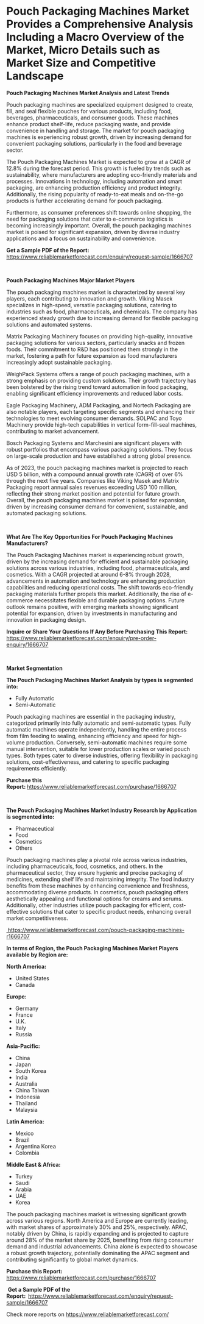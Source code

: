 <p><h1>Pouch Packaging Machines Market Provides a Comprehensive Analysis Including a Macro Overview of the Market, Micro Details such as Market Size and Competitive Landscape</h1></p><p><strong>Pouch Packaging Machines Market Analysis and Latest Trends</strong></p>
<p><p>Pouch packaging machines are specialized equipment designed to create, fill, and seal flexible pouches for various products, including food, beverages, pharmaceuticals, and consumer goods. These machines enhance product shelf-life, reduce packaging waste, and provide convenience in handling and storage. The market for pouch packaging machines is experiencing robust growth, driven by increasing demand for convenient packaging solutions, particularly in the food and beverage sector. </p><p>The Pouch Packaging Machines Market is expected to grow at a CAGR of 12.8% during the forecast period. This growth is fueled by trends such as sustainability, where manufacturers are adopting eco-friendly materials and processes. Innovations in technology, including automation and smart packaging, are enhancing production efficiency and product integrity. Additionally, the rising popularity of ready-to-eat meals and on-the-go products is further accelerating demand for pouch packaging. </p><p>Furthermore, as consumer preferences shift towards online shopping, the need for packaging solutions that cater to e-commerce logistics is becoming increasingly important. Overall, the pouch packaging machines market is poised for significant expansion, driven by diverse industry applications and a focus on sustainability and convenience.</p></p>
<p><strong>Get a Sample PDF of the Report:&nbsp;</strong> <a href="https://www.reliablemarketforecast.com/enquiry/request-sample/1666707?utm_campaign=3108&utm_medium=2&utm_source=Github&utm_content=ia&utm_term=06032025&utm_id=pouch-packaging-machines">https://www.reliablemarketforecast.com/enquiry/request-sample/1666707</a></p>
<p>&nbsp;</p>
<p><strong>Pouch Packaging Machines Major Market Players</strong></p>
<p><p>The pouch packaging machines market is characterized by several key players, each contributing to innovation and growth. Viking Masek specializes in high-speed, versatile packaging solutions, catering to industries such as food, pharmaceuticals, and chemicals. The company has experienced steady growth due to increasing demand for flexible packaging solutions and automated systems.</p><p>Matrix Packaging Machinery focuses on providing high-quality, innovative packaging solutions for various sectors, particularly snacks and frozen foods. Their commitment to R&D has positioned them strongly in the market, fostering a path for future expansion as food manufacturers increasingly adopt sustainable packaging.</p><p>WeighPack Systems offers a range of pouch packaging machines, with a strong emphasis on providing custom solutions. Their growth trajectory has been bolstered by the rising trend toward automation in food packaging, enabling significant efficiency improvements and reduced labor costs.</p><p>Eagle Packaging Machinery, ADM Packaging, and Nortech Packaging are also notable players, each targeting specific segments and enhancing their technologies to meet evolving consumer demands. SOLPAC and Toyo Machinery provide high-tech capabilities in vertical form-fill-seal machines, contributing to market advancement.</p><p>Bosch Packaging Systems and Marchesini are significant players with robust portfolios that encompass various packaging solutions. They focus on large-scale production and have established a strong global presence.</p><p>As of 2023, the pouch packaging machines market is projected to reach USD 5 billion, with a compound annual growth rate (CAGR) of over 6% through the next five years. Companies like Viking Masek and Matrix Packaging report annual sales revenues exceeding USD 100 million, reflecting their strong market position and potential for future growth. Overall, the pouch packaging machines market is poised for expansion, driven by increasing consumer demand for convenient, sustainable, and automated packaging solutions.</p></p>
<p>&nbsp;</p>
<p><strong>What Are The Key Opportunities For Pouch Packaging Machines Manufacturers?</strong></p>
<p><p>The Pouch Packaging Machines market is experiencing robust growth, driven by the increasing demand for efficient and sustainable packaging solutions across various industries, including food, pharmaceuticals, and cosmetics. With a CAGR projected at around 6-8% through 2028, advancements in automation and technology are enhancing production capabilities and reducing operational costs. The shift towards eco-friendly packaging materials further propels this market. Additionally, the rise of e-commerce necessitates flexible and durable packaging options. Future outlook remains positive, with emerging markets showing significant potential for expansion, driven by investments in manufacturing and innovation in packaging design.</p></p>
<p><strong>Inquire or Share Your Questions If Any Before Purchasing This Report:</strong> <a href="https://www.reliablemarketforecast.com/enquiry/pre-order-enquiry/1666707?utm_campaign=3108&utm_medium=2&utm_source=Github&utm_content=ia&utm_term=06032025&utm_id=pouch-packaging-machines">https://www.reliablemarketforecast.com/enquiry/pre-order-enquiry/1666707</a></p>
<p>&nbsp;</p>
<p><strong>Market Segmentation</strong></p>
<p><strong>The Pouch Packaging Machines Market Analysis by types is segmented into:</strong></p>
<p><ul><li>Fully Automatic</li><li>Semi-Automatic</li></ul></p>
<p><p>Pouch packaging machines are essential in the packaging industry, categorized primarily into fully automatic and semi-automatic types. Fully automatic machines operate independently, handling the entire process from film feeding to sealing, enhancing efficiency and speed for high-volume production. Conversely, semi-automatic machines require some manual intervention, suitable for lower production scales or varied pouch types. Both types cater to diverse industries, offering flexibility in packaging solutions, cost-effectiveness, and catering to specific packaging requirements efficiently.</p></p>
<p><strong>Purchase this Report:&nbsp;</strong><a href="https://www.reliablemarketforecast.com/purchase/1666707?utm_campaign=3108&utm_medium=2&utm_source=Github&utm_content=ia&utm_term=06032025&utm_id=pouch-packaging-machines">https://www.reliablemarketforecast.com/purchase/1666707</a></p>
<p>&nbsp;</p>
<p><strong>The Pouch Packaging Machines Market Industry Research by Application is segmented into:</strong></p>
<p><ul><li>Pharmaceutical</li><li>Food</li><li>Cosmetics</li><li>Others</li></ul></p>
<p><p>Pouch packaging machines play a pivotal role across various industries, including pharmaceuticals, food, cosmetics, and others. In the pharmaceutical sector, they ensure hygienic and precise packaging of medicines, extending shelf life and maintaining integrity. The food industry benefits from these machines by enhancing convenience and freshness, accommodating diverse products. In cosmetics, pouch packaging offers aesthetically appealing and functional options for creams and serums. Additionally, other industries utilize pouch packaging for efficient, cost-effective solutions that cater to specific product needs, enhancing overall market competitiveness.</p></p>
<p><a href="https://www.reliablemarketforecast.com/pouch-packaging-machines-r1666707?utm_campaign=3108&utm_medium=2&utm_source=Github&utm_content=ia&utm_term=06032025&utm_id=pouch-packaging-machines">&nbsp;https://www.reliablemarketforecast.com/pouch-packaging-machines-r1666707</a></p>
<p><strong>In terms of Region, the Pouch Packaging Machines Market Players available by Region are:</strong></p>
<p>
    <p> <strong> North America: </strong>
        <ul>
            <li>United States</li>
            <li>Canada</li>
        </ul>
        </p> 
    <p> <strong> Europe: </strong>
        <ul>
            <li>Germany</li>
            <li>France</li>
            <li>U.K.</li>
            <li>Italy</li>
            <li>Russia</li>
        </ul>
        </p> 
    <p> <strong> Asia-Pacific: </strong>
        <ul>
            <li>China</li>
            <li>Japan</li>
            <li>South Korea</li>
            <li>India</li>
            <li>Australia</li>
            <li>China Taiwan</li>
            <li>Indonesia</li>
            <li>Thailand</li>
            <li>Malaysia</li>
        </ul>
        </p> 
    <p> <strong> Latin America: </strong>
        <ul>
            <li>Mexico</li>
            <li>Brazil</li>
            <li>Argentina Korea</li>
            <li>Colombia</li>
        </ul>
        </p> 
    <p> <strong> Middle East & Africa: </strong>
        <ul>
            <li>Turkey</li>
            <li>Saudi</li>
            <li>Arabia</li>
            <li>UAE</li>
            <li>Korea</li>
        </ul>
    </p>
    </p>
<p><p>The pouch packaging machines market is witnessing significant growth across various regions. North America and Europe are currently leading, with market shares of approximately 30% and 25%, respectively. APAC, notably driven by China, is rapidly expanding and is projected to capture around 28% of the market share by 2025, benefiting from rising consumer demand and industrial advancements. China alone is expected to showcase a robust growth trajectory, potentially dominating the APAC segment and contributing significantly to global market dynamics.</p></p>
<p><strong>Purchase this Report: </strong><a href="https://www.reliablemarketforecast.com/purchase/1666707?utm_campaign=3108&utm_medium=2&utm_source=Github&utm_content=ia&utm_term=06032025&utm_id=pouch-packaging-machines">https://www.reliablemarketforecast.com/purchase/1666707</a></p>
<p>&nbsp;<strong>Get a Sample PDF of the Report:&nbsp;&nbsp;</strong><a href="https://www.reliablemarketforecast.com/enquiry/request-sample/1666707?utm_campaign=3108&utm_medium=2&utm_source=Github&utm_content=ia&utm_term=06032025&utm_id=pouch-packaging-machines">https://www.reliablemarketforecast.com/enquiry/request-sample/1666707</a></p>
<p><strong></strong></p>
<p>Check more reports on <a href="https://www.reliablemarketforecast.com/?utm_campaign=3108&utm_medium=2&utm_source=Github&utm_content=ia&utm_term=06032025&utm_id=pouch-packaging-machines">https://www.reliablemarketforecast.com/</a></p>